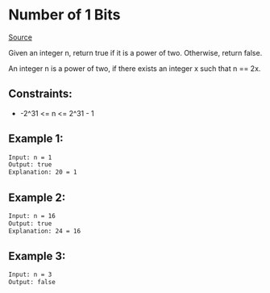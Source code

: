 # Number of 1 Bits
[Source](https://leetcode.com/problems/power-of-two/description/)

Given an integer n, return true if it is a power of two. Otherwise, return false.

An integer n is a power of two, if there exists an integer x such that n == 2x.


## Constraints:

 - -2^31 <= n <= 2^31 - 1

## Example 1:
```sh
Input: n = 1
Output: true
Explanation: 20 = 1
```

## Example 2:
```sh
Input: n = 16
Output: true
Explanation: 24 = 16
```

## Example 3:
```sh
Input: n = 3
Output: false
```
